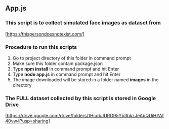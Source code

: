 ## App.js
### This script is to collect simulated face images as dataset from
[https://thispersondoesnotexist.com/]

### Procedure to run this scripts
<ol>
<li>Go to project directory of this folder in command prompt</li>
<li>Make sure this folder contain package.json</li>
<li>Type <b>npm install</b> in command prompt and hit Enter</li>
<li>Type <b>node app.js</b> in command prompt and hit Enter</li>
<li>The image downloaded will be stored in a folder named <b>images</b> in the directory </li>
</ol>

### The FULL dataset collected by this script is stored in Google Drive
[https://drive.google.com/drive/folders/1HcdbJURG95Yb3bkzJeAbQUiHYAf40vw4?usp=sharing]